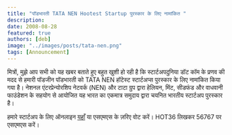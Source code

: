```yaml
---
title: "पॉडभारती TATA NEN Hootest Startup पुरस्कार के लिए नामांकित "
description: 
date: 2008-08-28
featured: true
authors: [deb]
image: "../images/posts/tata-nen.png"
tags: [Announcement]
---
```

मित्रों, मुझे आप सभी को यह खबर बताते हुए बहुत खुशी हो रही है कि स्टार्टअपदुनिया डॉट कॉम के प्रणव की मदद से हमारी पॉडजीन पॉडभारती को TATA NEN हॉटेस्ट स्टार्टअप्स पुरस्कार के लिए नामांकित किया गया है। नेशनल एंटरप्रेन्योरशिप नेटवर्क (NEN) और टाटा ग्रुप द्वारा हेलियन, मिंट, सीडफंड और वाधवानी फाउंडेशन के सहयोग से आयोजित यह भारत का एकमात्र समुदाय द्वारा चयनित भारतीय स्टार्टअप पुरस्कार है।

हमारे स्टार्टअप के लिए ऑनलाइन [यहाँ](https://web.archive.org/web/20080901224215/http://www.hotteststartups.in/viewandvote.do?method=fetch&businessFn=viewandvote&startupId=123) या एसएमएस के ज़रिए वोट करें। HOT<space>36 लिखकर 56767 पर एसएमएस करें।